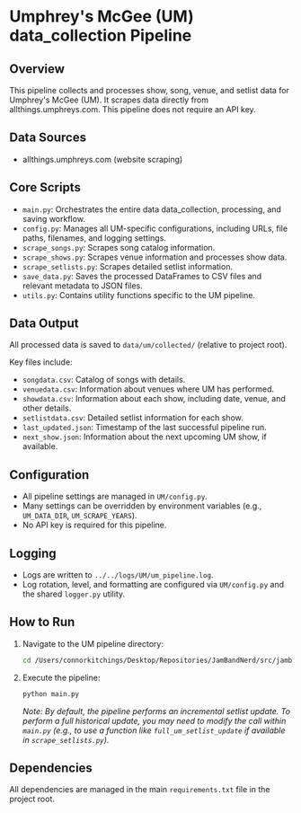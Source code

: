 # Umphrey's McGee (UM) data_collection Pipeline

## Overview

This pipeline collects and processes show, song, venue, and setlist data for Umphrey's McGee (UM). It scrapes data directly from allthings.umphreys.com. This pipeline does not require an API key.

## Data Sources

- allthings.umphreys.com (website scraping)

## Core Scripts

- `main.py`: Orchestrates the entire data data_collection, processing, and saving workflow.
- `config.py`: Manages all UM-specific configurations, including URLs, file paths, filenames, and logging settings.
- `scrape_songs.py`: Scrapes song catalog information.
- `scrape_shows.py`: Scrapes venue information and processes show data.
- `scrape_setlists.py`: Scrapes detailed setlist information.
- `save_data.py`: Saves the processed DataFrames to CSV files and relevant metadata to JSON files.
- `utils.py`: Contains utility functions specific to the UM pipeline.

## Data Output

All processed data is saved to `data/um/collected/` (relative to project root).

Key files include:

- `songdata.csv`: Catalog of songs with details.
- `venuedata.csv`: Information about venues where UM has performed.
- `showdata.csv`: Information about each show, including date, venue, and other details.
- `setlistdata.csv`: Detailed setlist information for each show.
- `last_updated.json`: Timestamp of the last successful pipeline run.
- `next_show.json`: Information about the next upcoming UM show, if available.

## Configuration

- All pipeline settings are managed in `UM/config.py`.
- Many settings can be overridden by environment variables (e.g., `UM_DATA_DIR`, `UM_SCRAPE_YEARS`).
- No API key is required for this pipeline.

## Logging

- Logs are written to `../../logs/UM/um_pipeline.log`.
- Log rotation, level, and formatting are configured via `UM/config.py` and the shared `logger.py` utility.

## How to Run

1. Navigate to the UM pipeline directory:

   ```bash
   cd /Users/connorkitchings/Desktop/Repositories/JamBandNerd/src/jambandnerd/data_collection/um/
   ```

2. Execute the pipeline:

   ```bash
   python main.py
   ```

   *Note: By default, the pipeline performs an incremental setlist update. To perform a full historical update, you may need to modify the call within `main.py` (e.g., to use a function like `full_um_setlist_update` if available in `scrape_setlists.py`).*

## Dependencies

All dependencies are managed in the main `requirements.txt` file in the project root.

